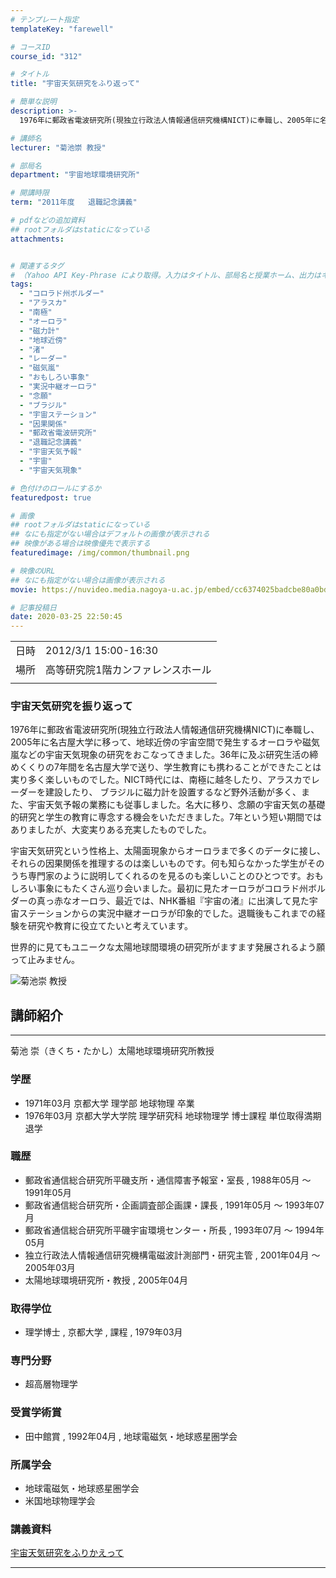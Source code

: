 ```yaml
---
# テンプレート指定
templateKey: "farewell"

# コースID
course_id: "312"

# タイトル
title: "宇宙天気研究をふり返って"

# 簡単な説明
description: >-
  1976年に郵政省電波研究所(現独立行政法人情報通信研究機構NICT)に奉職し、2005年に名古屋大学に移って、地球近傍の宇宙空間で発生するオーロラや磁気嵐などの宇宙天気現象の研究をおこなってきました。36年に及ぶ研究生活の締 めくくりの7年間を名古屋大学で送り、学生教育にも携わることができたことは実り多く楽しいものでした。NICT時代には、南極に越冬したり、アラスカでレーダーを建設したり、 ....

# 講師名
lecturer: "菊池崇 教授"

# 部局名
department: "宇宙地球環境研究所"

# 開講時限
term: "2011年度	退職記念講義"

# pdfなどの追加資料
## rootフォルダはstaticになっている
attachments:


# 関連するタグ
# （Yahoo API Key-Phrase により取得。入力はタイトル、部局名と授業ホーム、出力はキーフレーズ（tags））
tags:
  - "コロラド州ボルダー"
  - "アラスカ"
  - "南極"
  - "オーロラ"
  - "磁力計"
  - "地球近傍"
  - "渚"
  - "レーダー"
  - "磁気嵐"
  - "おもしろい事象"
  - "実況中継オーロラ"
  - "念願"
  - "ブラジル"
  - "宇宙ステーション"
  - "因果関係"
  - "郵政省電波研究所"
  - "退職記念講義"
  - "宇宙天気予報"
  - "宇宙"
  - "宇宙天気現象"

# 色付けのロールにするか
featuredpost: true

# 画像
## rootフォルダはstaticになっている
## なにも指定がない場合はデフォルトの画像が表示される
## 映像がある場合は映像優先で表示する
featuredimage: /img/common/thumbnail.png

# 映像のURL
## なにも指定がない場合は画像が表示される
movie: https://nuvideo.media.nagoya-u.ac.jp/embed/cc6374025badcbe80a0bd9fc65508f42c212bdca

# 記事投稿日
date: 2020-03-25 22:50:45
---
```


|   |   |
|---|---|
| 日時 | 2012/3/1  15:00-16:30 |
| 場所 | 高等研究院1階カンファレンスホール |
|   |   |


### 宇宙天気研究を振り返って 

1976年に郵政省電波研究所(現独立行政法人情報通信研究機構NICT)に奉職し、2005年に名古屋大学に移って、地球近傍の宇宙空間で発生するオーロラや磁気嵐などの宇宙天気現象の研究をおこなってきました。36年に及ぶ研究生活の締 めくくりの7年間を名古屋大学で送り、学生教育にも携わることができたことは実り多く楽しいものでした。NICT時代には、南極に越冬したり、アラスカでレーダーを建設したり、 ブラジルに磁力計を設置するなど野外活動が多く、また、宇宙天気予報の業務にも従事しました。名大に移り、念願の宇宙天気の基礎的研究と学生の教育に専念する機会をいただきました。7年という短い期間ではありましたが、大変実りある充実したものでした。 

宇宙天気研究という性格上、太陽面現象からオーロラまで多くのデータに接し、それらの因果関係を推理するのは楽しいものです。何も知らなかった学生がそのうち専門家のように説明してくれるのを見るのも楽しいことのひとつです。おもしろい事象にもたくさん巡り会いました。最初に見たオーロラがコロラド州ボルダーの真っ赤なオーロラ、最近では、NHK番組『宇宙の渚』に出演して見た宇宙ステーションからの実況中継オーロラが印象的でした。退職後もこれまでの経験を研究や教育に役立てたいと考えています。

世界的に見てもユニークな太陽地球間環境の研究所がますます発展されるよう願って止みません。


![菊池崇 教授](https://ocw.nagoya-u.jp/files/312/s_kikuchi.png) 

## 講師紹介
----

菊池 崇（きくち・たかし）太陽地球環境研究所教授

### 学歴

* 1971年03月  京都大学  理学部  地球物理  卒業
* 1976年03月  京都大学大学院  理学研究科  地球物理学  博士課程  単位取得満期退学

### 職歴

* 郵政省通信総合研究所平磯支所・通信障害予報室・室長 , 1988年05月 〜 1991年05月
* 郵政省通信総合研究所・企画調査部企画課・課長 , 1991年05月 〜 1993年07月
* 郵政省通信総合研究所平磯宇宙環境センター・所長 , 1993年07月 〜 1994年05月
* 独立行政法人情報通信研究機構電磁波計測部門・研究主管 , 2001年04月 〜 2005年03月
* 太陽地球環境研究所・教授 , 2005年04月

### 取得学位

* 理学博士 , 京都大学 , 課程 , 1979年03月

### 専門分野

* 超高層物理学

### 受賞学術賞

* 田中館賞 , 1992年04月 , 地球電磁気・地球惑星圏学会 

### 所属学会

* 地球電磁気・地球惑星圏学会
* 米国地球物理学会 


### 講義資料


[宇宙天気研究をふりかえって](https://ocw.nagoya-u.jp/files/312/H23kikuchi_lastlecture.pdf) 








-----